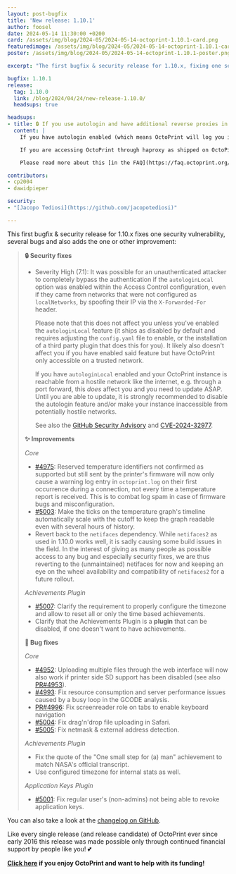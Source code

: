 ```yaml
---
layout: post-bugfix
title: 'New release: 1.10.1'
author: foosel
date: 2024-05-14 11:30:00 +0200
card: /assets/img/blog/2024-05/2024-05-14-octoprint-1.10.1-card.png
featuredimage: /assets/img/blog/2024-05/2024-05-14-octoprint-1.10.1-card.png
poster: /assets/img/blog/2024-05/2024-05-14-octoprint-1.10.1-poster.png

excerpt: "The first bugfix & security release for 1.10.x, fixing one security vulnerability, several bugs and also adding the one or other improvement."

bugfix: 1.10.1
release:
  tag: 1.10.0
  link: /blog/2024/04/24/new-release-1.10.0/
  headsups: true

headsups:
- title: 🔒 If you use autologin and have additional reverse proxies in front of OctoPrint, make sure they are configured correctly
  content: |
    If you have autologin enabled (which means OctoPrint will log you in automatically if you are accessing it from a local address), it is of utmost importance to properly configure any reverse proxies in front of OctoPrint so that the client IP can be determined correctly.

    If you are accessing OctoPrint through haproxy as shipped on OctoPi, or behind a reverse proxy configured following one of the [reverse proxy example configurations](https://faq.octoprint.org/reverse-proxy), there should be no issue. However, **if you yourself have added any additional reverse proxies** in front of OctoPrint, make sure those are configured correctly.

    Please read more about this [in the FAQ](https://faq.octoprint.org/reverse-proxy).

contributors:
- cp2004
- dawidpieper

security:
- "[Jacopo Tediosi](https://github.com/jacopotediosi)"

---
```


This first bugfix & security release for 1.10.x fixes one security vulnerability, several bugs and also adds the one or other improvement:

> **🔒 Security fixes**
> 
> - Severity High (7.1): It was possible for an unauthenticated attacker to completely bypass the authentication if the `autologinLocal` option was enabled within the Access Control configuration, even if they came from networks that were not configured as `localNetworks`, by spoofing their IP via the `X-Forwarded-For` header.
> 
>   Please note that this does not affect you unless you've enabled the `autologinLocal` feature (it ships as disabled by default and requires adjusting the `config.yaml` file to enable, or the installation of a third party plugin that does this for you). It likely also doesn't affect you if you have enabled said feature but have OctoPrint only accessible on a trusted network. 
>
>   If you have `autologinLocal` enabled and your OctoPrint instance is reachable from a hostile network like the internet, e.g. through a port forward, this *does* affect you and you need to update ASAP. Until you are able to update, it is strongly recommended to disable the autologin feature and/or make your instance inaccessible from potentially hostile networks.
>
>   See also the [GitHub Security Advisory](https://github.com/OctoPrint/OctoPrint/security/advisories/GHSA-2vjq-hg5w-5gm7) and [CVE-2024-32977](https://nvd.nist.gov/vuln/detail/CVE-2024-32977).
> 
> **✨ Improvements**
>
> *Core*
>
> - [#4975](https://github.com/OctoPrint/OctoPrint/issues/4975): Reserved temperature identifiers not confirmed as supported but still sent by the printer's firmware will now only cause a warning log entry in `octoprint.log` on their first occurrence during a connection, not every time a temperature report is received. This is to combat log spam in case of firmware bugs and misconfiguration.
> - [#5003](https://github.com/OctoPrint/OctoPrint/issues/5003): Make the ticks on the temperature graph's timeline automatically scale with the cutoff to keep the graph readable even with several hours of history.
> - Revert back to the `netifaces` dependency. While `netifaces2` as used in 1.10.0 works well, it is sadly causing some build issues in the field. In the interest of giving as many people as possible access to any bug and especially security fixes, we are thus reverting to the (unmaintained) netifaces for now and keeping an eye on the wheel availability and compatibility of `netifaces2` for a future rollout.
>
> *Achievements Plugin*
>
> - [#5007](https://github.com/OctoPrint/OctoPrint/issues/5007): Clarify the requirement to properly configure the timezone and allow to reset all or only the time based achievements.
> - Clarify that the Achievements Plugin is a **plugin** that can be disabled, if one doesn't want to have achievements.
> 
> **🐛 Bug fixes**
> 
> *Core*
>
> - [#4952](https://github.com/OctoPrint/OctoPrint/issues/4952): Uploading multiple files through the web interface will now also work if printer side SD support has been disabled (see also [PR#4953](https://github.com/OctoPrint/OctoPrint/issues/4953)).
> - [#4993](https://github.com/OctoPrint/OctoPrint/issues/4993): Fix resource consumption and server performance issues caused by a busy loop in the GCODE analysis.
> - [PR#4996](https://github.com/OctoPrint/OctoPrint/issues/4996): Fix screenreader role on tabs to enable keyboard navigation
> - [#5004](https://github.com/OctoPrint/OctoPrint/issues/5004): Fix drag'n'drop file uploading in Safari.
> - [#5005](https://github.com/OctoPrint/OctoPrint/issues/5005): Fix netmask & external address detection.
>
> *Achievements Plugin*
>
> - Fix the quote of the "One small step for (a) man" achievement to match NASA's official transcript.
> - Use configured timezone for internal stats as well.
>
> *Application Keys Plugin*
>
> - [#5001](https://github.com/OctoPrint/OctoPrint/issues/5001): Fix regular user's (non-admins) not being able to revoke application keys.

You can also take a look at the [changelog on GitHub](https://github.com/OctoPrint/OctoPrint/releases/tag/1.10.1).

Like every single release (and release candidate) of OctoPrint ever since early 2016 this release was made possible only
through continued financial support by people like you! 💕 

**[Click here](/support-octoprint/) if you enjoy OctoPrint and want to help with its funding!**
